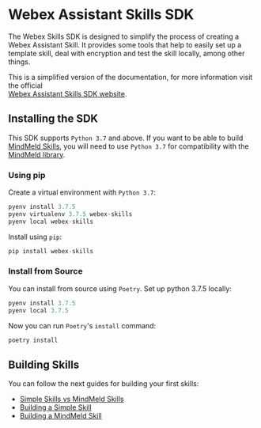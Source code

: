 # Webex Assistant Skills SDK

The Webex Skills SDK is designed to simplify the process of creating a Webex Assistant Skill. It provides some
tools that help to easily set up a template skill, deal with encryption and test the skill locally, among other
things.

This is a simplified version of the documentation, for more information visit the official  
[Webex Assistant Skills SDK website](https://developer.webex.com/docs/api/guides/webex-assistant-skills-guide).

## Installing the SDK

This SDK supports `Python 3.7` and above. If you want to be able to build
[MindMeld Skills](https://developer.webex.com/docs/api/guides/webex-assistant-skills-guide#building-a-mindmeld-skill),
you will need to use `Python 3.7` for compatibility with the [MindMeld library](https://www.mindmeld.com/).

### Using pip

Create a virtual environment with `Python 3.7`:

```python
pyenv install 3.7.5
pyenv virtualenv 3.7.5 webex-skills
pyenv local webex-skills
```

Install using `pip`:

```python
pip install webex-skills
```

### Install from Source

You can install from source using `Poetry`. Set up python 3.7.5 locally:

```python
pyenv install 3.7.5
pyenv local 3.7.5
```

Now you can run `Poetry`'s `install` command:

```python
poetry install
```

## Building Skills

You can follow the next guides for building your first skills:

- [Simple Skills vs MindMeld Skills](https://developer.webex.com/docs/api/guides/webex-assistant-skills-guide#simple-skills-vs-mindmeld-skills)
- [Building a Simple Skill](https://developer.webex.com/docs/api/guides/webex-assistant-skills-guide#building-a-simple-skill)
- [Building a MindMeld Skill](https://developer.webex.com/docs/api/guides/webex-assistant-skills-guide#building-a-mindmeld-skill)
